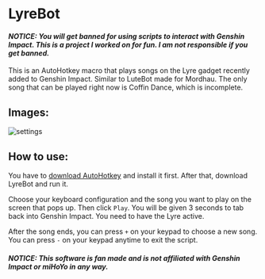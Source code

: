 # LyreBot

#### *__NOTICE:__ You will get banned for using scripts to interact with Genshin Impact. This is a project I worked on for fun. I am not responsible if you get banned.*

This is an AutoHotkey macro that plays songs on the Lyre gadget recently added to Genshin Impact. Similar to LuteBot made for Mordhau. The only song that can be played right now is Coffin Dance, which is incomplete.

## Images:
![settings](https://user-images.githubusercontent.com/40249637/112765843-66e31780-900f-11eb-99f1-e0851a565b08.png)

## How to use:
You have to [download AutoHotkey](https://www.autohotkey.com/) and install it first. After that, download LyreBot and run it.

Choose your keyboard configuration and the song you want to play on the screen that pops up. Then click `Play`. You will be given 3 seconds to tab back into Genshin Impact. You need to have the Lyre active.

After the song ends, you can press `+` on your keypad to choose a new song. You can press `-` on your keypad anytime to exit the script.

#### *NOTICE: This software is fan made and is not affiliated with Genshin Impact or miHoYo in any way.*
